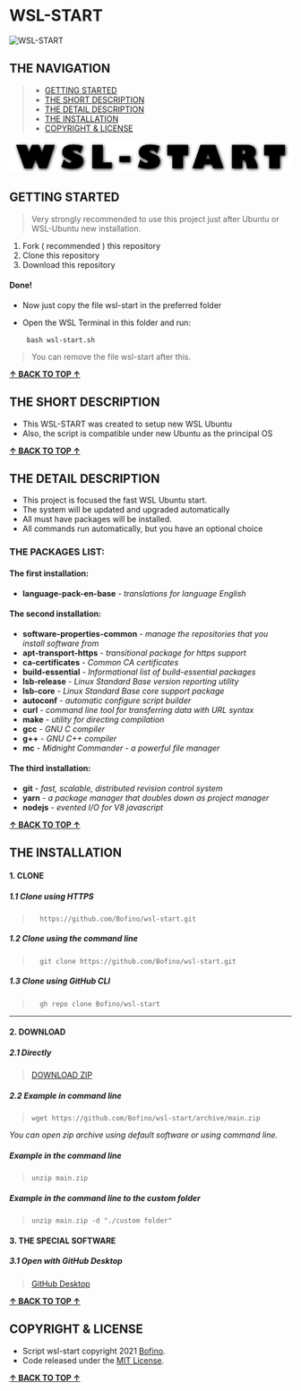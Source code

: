 # WSL-START

![WSL-START](https://img.shields.io/badge/WSL-START-gold)

## THE NAVIGATION

> * [GETTING STARTED](#getting-started)
> * [THE SHORT DESCRIPTION](#the-short-description)
> * [THE DETAIL DESCRIPTION](#the-detail-description)
> * [THE INSTALLATION](#the-installation)
> * [COPYRIGHT & LICENSE](#copyright-&-license)

![Logo](logo.png)


## GETTING STARTED

> Very strongly recommended to use this project just after Ubuntu or WSL-Ubuntu new installation.

1. Fork ( recommended ) this repository
2. Clone this repository
3. Download this repository

#### Done!

- Now just copy the file wsl-start in the preferred folder

- Open the WSL Terminal in this folder and run:

       bash wsl-start.sh

> You can remove the file wsl-start after this.

[**&#8593; BACK TO TOP &#8593;**](#wsl-start)

## THE SHORT DESCRIPTION

* This WSL-START was created to setup new WSL Ubuntu
* Also, the script is compatible under new Ubuntu as the principal OS

[**&#8593; BACK TO TOP &#8593;**](#wsl-start)

## THE DETAIL DESCRIPTION

- This project is focused the fast WSL Ubuntu start.
- The system will be updated and upgraded automatically
- All must have packages will be installed. 
- All commands run automatically, but you have an optional choice

### THE PACKAGES LIST:

#### The first installation:

- **language-pack-en-base** - *translations for language English*

#### The second installation:

- **software-properties-common** - *manage the repositories that you install software from*
- **apt-transport-https** - *transitional package for https support*
- **ca-certificates** - *Common CA certificates*
- **build-essential** - *Informational list of build-essential packages*
- **lsb-release** - *Linux Standard Base version reporting utility*
- **lsb-core** - *Linux Standard Base core support package*
- **autoconf** - *automatic configure script builder*
- **curl** - *command line tool for transferring data with URL syntax*
- **make** - *utility for directing compilation*
- **gcc** - *GNU C compiler*
- **g++** - *GNU C++ compiler*
- **mc** - *Midnight Commander - a powerful file manager*

#### The third installation:

- **git** - *fast, scalable, distributed revision control system*
- **yarn** - *a package manager that doubles down as project manager*
- **nodejs** - *evented I/O for V8 javascript*

[**&#8593; BACK TO TOP &#8593;**](#wsl-start)

## THE INSTALLATION

#### 1. CLONE

##### 1.1 Clone using HTTPS

>       https://github.com/Bofino/wsl-start.git

##### 1.2 Clone using the command line

>       git clone https://github.com/Bofino/wsl-start.git

##### 1.3 Clone using GitHub CLI

>       gh repo clone Bofino/wsl-start
___

#### 2. DOWNLOAD

##### 2.1 Directly

> [DOWNLOAD ZIP](https://github.com/Bofino/wsl-start/archive/main.zip)

##### 2.2 Example in command line

>     wget https://github.com/Bofino/wsl-start/archive/main.zip

*You can open zip archive using default software or using command line.*

##### Example in the command line

>     unzip main.zip

##### Example in the command line to the custom folder

>     unzip main.zip -d "./custom folder"

#### 3. THE SPECIAL SOFTWARE

##### 3.1 Open with GitHub Desktop

>[GitHub Desktop](https://desktop.github.com/)

[**&#8593; BACK TO TOP &#8593;**](#wsl-start)

## COPYRIGHT & LICENSE

- Script wsl-start copyright 2021 [Bofino](https://github.com/Bofino).
- Code released under the [MIT License](https://github.com/Bofino/wsl-start//blob/main/LICENSE).

[**&#8593; BACK TO TOP &#8593;**](#wsl-start)
